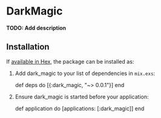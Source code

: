 # DarkMagic

**TODO: Add description**

## Installation

If [available in Hex](https://hex.pm/docs/publish), the package can be installed as:

  1. Add dark_magic to your list of dependencies in `mix.exs`:

        def deps do
          [{:dark_magic, "~> 0.0.1"}]
        end

  2. Ensure dark_magic is started before your application:

        def application do
          [applications: [:dark_magic]]
        end

